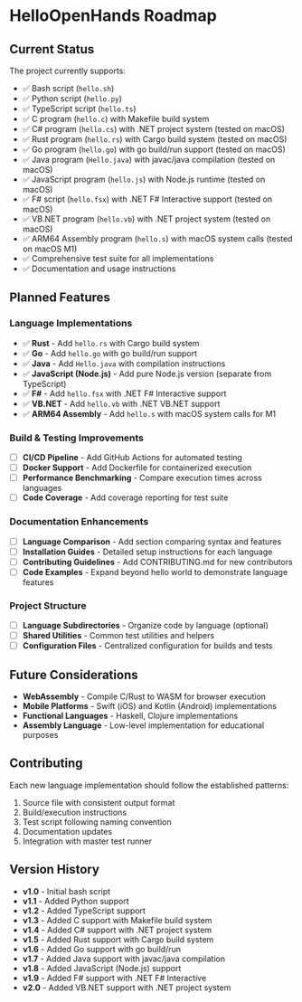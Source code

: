 # HelloOpenHands Roadmap

## Current Status

The project currently supports:
- ✅ Bash script (`hello.sh`)
- ✅ Python script (`hello.py`) 
- ✅ TypeScript script (`hello.ts`)
- ✅ C program (`hello.c`) with Makefile build system
- ✅ C# program (`hello.cs`) with .NET project system (tested on macOS)
- ✅ Rust program (`hello.rs`) with Cargo build system (tested on macOS)
- ✅ Go program (`hello.go`) with go build/run support (tested on macOS)
- ✅ Java program (`Hello.java`) with javac/java compilation (tested on macOS)
- ✅ JavaScript program (`hello.js`) with Node.js runtime (tested on macOS)
- ✅ F# script (`hello.fsx`) with .NET F# Interactive support (tested on macOS)
- ✅ VB.NET program (`hello.vb`) with .NET project system (tested on macOS)
- ✅ ARM64 Assembly program (`hello.s`) with macOS system calls (tested on macOS M1)
- ✅ Comprehensive test suite for all implementations
- ✅ Documentation and usage instructions

## Planned Features

### Language Implementations

- ✅ **Rust** - Add `hello.rs` with Cargo build system
- ✅ **Go** - Add `hello.go` with go build/run support
- ✅ **Java** - Add `Hello.java` with compilation instructions
- ✅ **JavaScript (Node.js)** - Add pure Node.js version (separate from TypeScript)
- ✅ **F#** - Add `hello.fsx` with .NET F# Interactive support
- ✅ **VB.NET** - Add `hello.vb` with .NET VB.NET support
- ✅ **ARM64 Assembly** - Add `hello.s` with macOS system calls for M1

### Build & Testing Improvements

- [ ] **CI/CD Pipeline** - Add GitHub Actions for automated testing
- [ ] **Docker Support** - Add Dockerfile for containerized execution
- [ ] **Performance Benchmarking** - Compare execution times across languages
- [ ] **Code Coverage** - Add coverage reporting for test suite

### Documentation Enhancements

- [ ] **Language Comparison** - Add section comparing syntax and features
- [ ] **Installation Guides** - Detailed setup instructions for each language
- [ ] **Contributing Guidelines** - Add CONTRIBUTING.md for new contributors
- [ ] **Code Examples** - Expand beyond hello world to demonstrate language features

### Project Structure

- [ ] **Language Subdirectories** - Organize code by language (optional)
- [ ] **Shared Utilities** - Common test utilities and helpers
- [ ] **Configuration Files** - Centralized configuration for builds and tests

## Future Considerations

- **WebAssembly** - Compile C/Rust to WASM for browser execution
- **Mobile Platforms** - Swift (iOS) and Kotlin (Android) implementations
- **Functional Languages** - Haskell, Clojure implementations
- **Assembly Language** - Low-level implementation for educational purposes

## Contributing

Each new language implementation should follow the established patterns:

1. Source file with consistent output format
2. Build/execution instructions
3. Test script following naming convention
4. Documentation updates
5. Integration with master test runner

## Version History

- **v1.0** - Initial bash script
- **v1.1** - Added Python support
- **v1.2** - Added TypeScript support  
- **v1.3** - Added C support with Makefile build system
- **v1.4** - Added C# support with .NET project system
- **v1.5** - Added Rust support with Cargo build system
- **v1.6** - Added Go support with go build/run
- **v1.7** - Added Java support with javac/java compilation
- **v1.8** - Added JavaScript (Node.js) support
- **v1.9** - Added F# support with .NET F# Interactive
- **v2.0** - Added VB.NET support with .NET project system